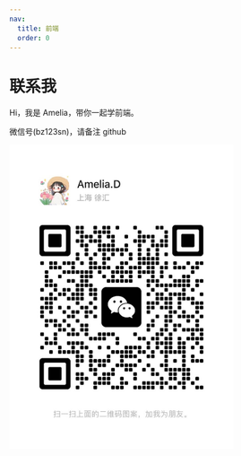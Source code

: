 ```yaml
---
nav:
  title: 前端
  order: 0
---
```


# 联系我

Hi，我是 Amelia，带你一起学前端。

微信号(bz123sn)，请备注 github

<img src="../assets/logo.jpeg" width="400px">
